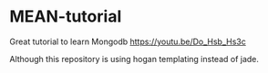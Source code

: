 # MEAN-tutorial

Great tutorial to learn Mongodb https://youtu.be/Do_Hsb_Hs3c 

Although this repository is using hogan templating instead of jade.

